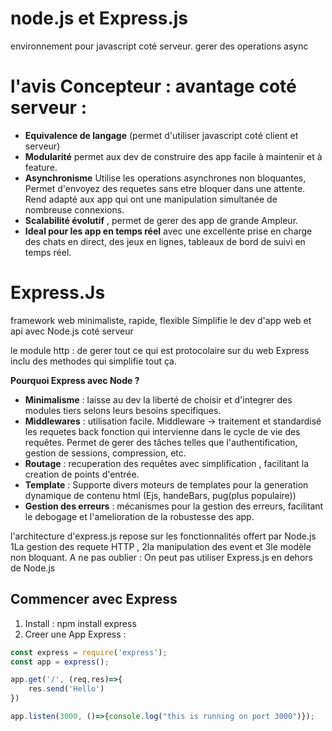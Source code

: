 # node.js et Express.js

environnement pour javascript coté serveur. 
gerer des operations async

# l'avis Concepteur : avantage coté serveur :
- **Equivalence de langage** (permet d'utiliser javascript coté client et serveur)
- **Modularité** permet aux dev de construire des app facile à maintenir et à feature.
- **Asynchronisme** Utilise les operations asynchrones non bloquantes,
                Permet d'envoyez des requetes sans etre bloquer dans une attente.
                Rend adapté aux app qui ont une manipulation simultanée de nombreuse connexions.
- **Scalabilité évolutif** , permet de gerer des app de grande Ampleur. 
- **Ideal pour les app en temps réel** avec une excellente prise en charge des chats en direct,
    des jeux en lignes, tableaux de bord de suivi en temps réel. 


# Express.Js
framework web minimaliste, rapide, flexible
Simplifie le dev d'app web et api avec Node.js
coté serveur

le module http : de gerer tout ce qui est protocolaire sur du web
Express inclu des methodes qui simplifie tout ça.

**Pourquoi Express avec Node ?**
- **Minimalisme** : laisse au dev la liberté de choisir et d'integrer des modules tiers selons leurs besoins specifiques.
- **Middlewares** : utilisation facile. Middleware -> traitement et standardisé les requetes back
                    fonction qui intervienne dans le cycle de vie des requêtes. Permet de gerer des tâches telles que
                    l'authentification, gestion de sessions, compression, etc.
- **Routage** : recuperation des requêtes avec simplification , facilitant la creation de points d'entrée.
- **Template** : Supporte divers moteurs de templates pour la generation dynamique de contenu html
                (Ejs, handeBars, pug(plus populaire))
- **Gestion des erreurs** : mécanismes pour la gestion des erreurs, facilitant le debogage et l'amelioration de la robustesse des app.

l'architecture d'express.js repose sur les fonctionnalités offert par Node.js
1La gestion des requete HTTP , 2la manipulation des event et 3le modèle non bloquant. 
A ne pas oublier : On peut pas utiliser Express.js en dehors de Node.js 

## Commencer avec Express
1. Install : npm install express
2. Creer une App Express : 
```js
const express = require('express');
const app = express();

app.get('/', (req,res)=>{
    res.send('Hello')
})

app.listen(3000, ()=>{console.log("this is running on port 3000")});
```
